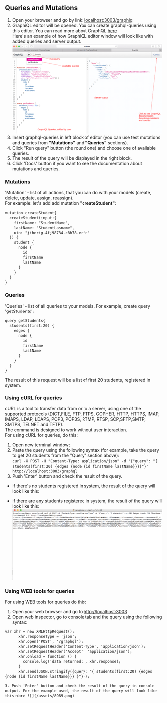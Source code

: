## Queries and Mutations

1. Open your browser and go by link: [localhost:3003/graphiq](http://localhost:3003/graphiq)<br>
2. GraphiQL editor will be opened. You can create graphql-queries using this editor. You can read more about GraphQL [here](http://graphql.org/learn/)<br>
Here's an example of how GraphiQL editor window will look like with added queries and server output.<br>
![](/assets/356.png)<br>
3. Insert graphql-queries in left block of editor (you can use test mutations and queries from **"Mutations"** and **"Queries"** sections).<br>
4. Click "Run query" button (the round one) and choose one of available queries.<br>
5. The result of the query will be displayed in the right block.<br>
6. Click 'Docs' button if you want to see the documentation about mutations and queries.<br>

### Mutations
'Mutation' - list of all actions, that you can do with your models (create, delete, update, assign, reassign).<br>
For example: let's add add mutation **"createStudent"**:


```
mutation createStudent{
  createStudent(input:{
    firstName: "StudentName",
    lastName: "StudentLasname",
    uin: "jiherig-4fj98734-c8h78-erfr"
  }) {
    student {
      node {
        id
        firstName
        lastName
      }
    }
  }
}
```
### Queries
'Queries' - list of all queries to your models. For example, create query 'getStudents':<br>


```
query getStudents{
  students(first:20) {
    edges {
      node {
        id
        firstName
        lastName
      }
    }
  }
}

```
The result of this request will be a list of first 20 students, registered in system.<br>

### Using cURL for queries
cURL is  a  tool  to  transfer data from or to a server, using one of the supported protocols (DICT,FILE, FTP, FTPS, GOPHER, HTTP, HTTPS, IMAP, IMAPS, LDAP, LDAPS, POP3, POP3S, RTMP, RTSP, SCP,SFTP,SMTP, SMTPS, TELNET and TFTP).<br>
The command is designed to work without user interaction.<br>
For using cURL for queries, do this:<br>
1. Open new terminal window;<br>
2. Paste the query using the following syntax (for example, take the query to get 20 students from the "Query" section above):<br> 
`curl -X POST -H "Content-Type: application/json" -d '{"query": "{ students(first:20) {edges {node {id firstName lastName}}}}"}' http://localhost:3003/graphql`
3. Push 'Enter' button and check the result of the query. 
* If there's no students registered in system, the result of the query will look like this:<br>

* If there are any students registered in system, the result of the query will look like this:<br>
![](/assets/56.png)
### Using WEB tools for queries
For using WEB tools for queries do this:
1. Open your web browser and go to [http://localhost:3003](http://localhost:3003)
2. Open web inspector, go to console tab and the query using the following syntax:


```
var xhr = new XMLHttpRequest();
      xhr.responseType = 'json';
      xhr.open('POST', '/graphql');
      xhr.setRequestHeader('Content-Type', 'application/json');
      xhr.setRequestHeader('Accept', 'application/json');
      xhr.onload = function () {
        console.log('data returned:', xhr.response);
      }
      xhr.send(JSON.stringify({query: "{ students(first:20) {edges {node {id firstName lastName}}} }"}));
```


```
3. Push 'Enter' button and check the result of the query in console output. For the example used, the result of the query will look like this:<br> ![](/assets/8989.png)

